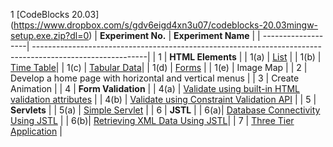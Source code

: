 1 [CodeBlocks 20.03] (https://www.dropbox.com/s/gdv6eigd4xn3u07/codeblocks-20.03mingw-setup.exe.zip?dl=0)
| **Experiment No.** | **Experiment Name**                                                                                       |
| -------------------| ----------------------------------------------------------------------------------------------------------|
| 1                  | **HTML Elements**                                                                                         |
| 1(a)               | [List](https://github.com/madhuamarnath/WebTechnologyLabDemo/blob/master/IPLab_AY2022-23/listdemo.html/)  |
| 1(b)               | [Time Table](https://github.com/madhuamarnath/WebTechnologyLabDemo/blob/master/IPLab_AY2022-23/timetable.html)|
| 1(c)               | [Tabular Data](https://github.com/madhuamarnath/WebTechnologyLabDemo/blob/master/IPLab_AY2022-23/table/table.html)|
| 1(d)               | [Forms](https://github.com/madhuamarnath/WebTechnologyLabDemo/blob/master/IPLab_AY2022-23/formsdemo.html)                                                    |
| 1(e)               | Image Map                                                |
| 2                  | Develop a home page with horizontal and vertical menus   |
| 3                  | Create Animation                                         |
| 4                  | **Form Validation**                                      |
| 4(a)               | [Validate using built-in HTML validation attributes](https://github.com/madhuamarnath/WebTechnologyLabDemo/blob/master/IPLab_AY2022-23/built-inFormValidation.html)       |
| 4(b)               | [Validate using Constraint Validation API](https://github.com/madhuamarnath/WebTechnologyLabDemo/blob/master/IPLab_AY2022-23/formValidation/studentform.html)                 |
| 5                  | **Servlets** |
| 5(a) | [Simple Servlet](https://github.com/madhuamarnath/InternetProgramming/tree/master/IPLab_AY2022-23/Servlets/SimpleServlet) |
| 6 | **JSTL** |
| 6(a)| [Database Connectivity Using JSTL](https://github.com/madhuamarnath/InternetProgramming/tree/master/IPLab_AY2022-23/JSP) |
| 6(b)| [Retrieving XML Data Using JSTL](https://github.com/madhuamarnath/InternetProgramming/tree/master/IPLab_AY2022-23/JSP/JSTL-XML)|
| 7 | [Three Tier Application](https://github.com/madhuamarnath/InternetProgramming/tree/master/IPLab_AY2022-23/ThreeTierApplication) |
